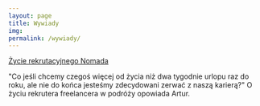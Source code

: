 ```yaml
---
layout: page
title: Wywiady
img: 
permalink: /wywiady/
---
```


<a href="http://ministryoftalent.co.uk/2016/11/29/nomad-pl/">Życie rekrutacyjnego Nomada</a>

"Co jeśli chcemy czegoś więcej od życia niż dwa tygodnie urlopu raz do roku, ale nie do końca jesteśmy zdecydowani zerwać z naszą karierą?"
O życiu rekrutera freelancera w podróży opowiada Artur.
 









